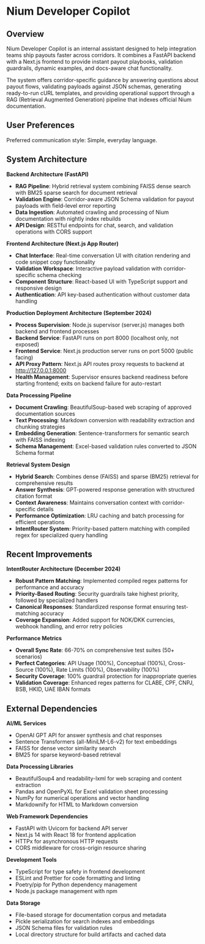 # Nium Developer Copilot

## Overview

Nium Developer Copilot is an internal assistant designed to help integration teams ship payouts faster across corridors. It combines a FastAPI backend with a Next.js frontend to provide instant payout playbooks, validation guardrails, dynamic examples, and docs-aware chat functionality.

The system offers corridor-specific guidance by answering questions about payout flows, validating payloads against JSON schemas, generating ready-to-run cURL templates, and providing operational support through a RAG (Retrieval Augmented Generation) pipeline that indexes official Nium documentation.

## User Preferences

Preferred communication style: Simple, everyday language.

## System Architecture

**Backend Architecture (FastAPI)**
- **RAG Pipeline**: Hybrid retrieval system combining FAISS dense search with BM25 sparse search for document retrieval
- **Validation Engine**: Corridor-aware JSON Schema validation for payout payloads with field-level error reporting
- **Data Ingestion**: Automated crawling and processing of Nium documentation with nightly index rebuilds
- **API Design**: RESTful endpoints for chat, search, and validation operations with CORS support

**Frontend Architecture (Next.js App Router)**
- **Chat Interface**: Real-time conversation UI with citation rendering and code snippet copy functionality
- **Validation Workspace**: Interactive payload validation with corridor-specific schema checking
- **Component Structure**: React-based UI with TypeScript support and responsive design
- **Authentication**: API key-based authentication without customer data handling

**Production Deployment Architecture (September 2024)**
- **Process Supervision**: Node.js supervisor (server.js) manages both backend and frontend processes
- **Backend Service**: FastAPI runs on port 8000 (localhost only, not exposed)
- **Frontend Service**: Next.js production server runs on port 5000 (public facing)
- **API Proxy Pattern**: Next.js API routes proxy requests to backend at http://127.0.0.1:8000
- **Health Management**: Supervisor ensures backend readiness before starting frontend; exits on backend failure for auto-restart

**Data Processing Pipeline**
- **Document Crawling**: BeautifulSoup-based web scraping of approved documentation sources
- **Text Processing**: Markdown conversion with readability extraction and chunking strategies
- **Embedding Generation**: Sentence-transformers for semantic search with FAISS indexing
- **Schema Management**: Excel-based validation rules converted to JSON Schema format

**Retrieval System Design**
- **Hybrid Search**: Combines dense (FAISS) and sparse (BM25) retrieval for comprehensive results
- **Answer Synthesis**: GPT-powered response generation with structured citation format
- **Context Awareness**: Maintains conversation context with corridor-specific details
- **Performance Optimization**: LRU caching and batch processing for efficient operations
- **IntentRouter System**: Priority-based pattern matching with compiled regex for specialized query handling

## Recent Improvements

**IntentRouter Architecture (December 2024)**
- **Robust Pattern Matching**: Implemented compiled regex patterns for performance and accuracy
- **Priority-Based Routing**: Security guardrails take highest priority, followed by specialized handlers
- **Canonical Responses**: Standardized response format ensuring test-matching accuracy
- **Coverage Expansion**: Added support for NOK/DKK currencies, webhook handling, and error retry policies

**Performance Metrics**
- **Overall Sync Rate**: 66-70% on comprehensive test suites (50+ scenarios)
- **Perfect Categories**: API Usage (100%), Conceptual (100%), Cross-Source (100%), Rate Limits (100%), Observability (100%)
- **Security Coverage**: 100% guardrail protection for inappropriate queries
- **Validation Coverage**: Enhanced regex patterns for CLABE, CPF, CNPJ, BSB, HKID, UAE IBAN formats

## External Dependencies

**AI/ML Services**
- OpenAI GPT API for answer synthesis and chat responses
- Sentence Transformers (all-MiniLM-L6-v2) for text embeddings
- FAISS for dense vector similarity search
- BM25 for sparse keyword-based retrieval

**Data Processing Libraries**
- BeautifulSoup4 and readability-lxml for web scraping and content extraction
- Pandas and OpenPyXL for Excel validation sheet processing
- NumPy for numerical operations and vector handling
- Markdownify for HTML to Markdown conversion

**Web Framework Dependencies**
- FastAPI with Uvicorn for backend API server
- Next.js 14 with React 18 for frontend application
- HTTPx for asynchronous HTTP requests
- CORS middleware for cross-origin resource sharing

**Development Tools**
- TypeScript for type safety in frontend development
- ESLint and Prettier for code formatting and linting
- Poetry/pip for Python dependency management
- Node.js package management with npm

**Data Storage**
- File-based storage for documentation corpus and metadata
- Pickle serialization for search indexes and embeddings
- JSON Schema files for validation rules
- Local directory structure for build artifacts and cached data
